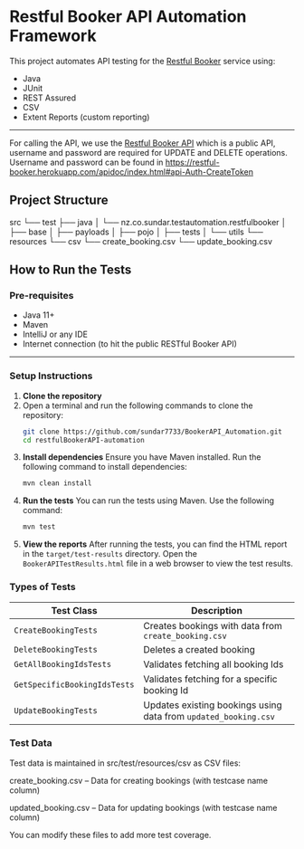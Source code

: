 # Restful Booker API Automation Framework

This project automates API testing for the [Restful Booker](https://restful-booker.herokuapp.com/) service using:

- Java
- JUnit
- REST Assured
- CSV
- Extent Reports (custom reporting)
---
For calling the API, we use the [Restful Booker API](https://restful-booker.herokuapp.com/) which is a public API, username and password are required for UPDATE and DELETE operations.
Username and password can be found in https://restful-booker.herokuapp.com/apidoc/index.html#api-Auth-CreateToken

## Project Structure
src
└── test
├── java
│ └── nz.co.sundar.testautomation.restfulbooker
│ ├── base
│ ├── payloads
│ ├── pojo
│ ├── tests
│ └── utils
└── resources
└── csv
   └── create_booking.csv
   └── update_booking.csv
## How to Run the Tests
   ###  Pre-requisites

- Java 11+
- Maven
- IntelliJ or any IDE
- Internet connection (to hit the public RESTful Booker API)
---
### Setup Instructions

1. **Clone the repository**
2. Open a terminal and run the following commands to clone the repository:
    ```bash
    git clone https://github.com/sundar7733/BookerAPI_Automation.git
    cd restfulBookerAPI-automation
    ```
3. **Install dependencies**
    Ensure you have Maven installed. Run the following command to install dependencies:
    ```bash
   mvn clean install
   ```
4. **Run the tests**
   You can run the tests using Maven. Use the following command:
   ```bash
   mvn test
   ```
5. **View the reports**
    After running the tests, you can find the HTML report in the `target/test-results` directory. Open the `BookerAPITestResults.html` file in a web browser to view the test results.

### Types of Tests
| **Test Class**               | **Description**                                                 |
|------------------------------|-----------------------------------------------------------------|
| `CreateBookingTests`         | Creates bookings with data from `create_booking.csv`            |
| `DeleteBookingTests`         | Deletes a created booking                                       |
| `GetAllBookingIdsTests`      | Validates fetching all booking Ids                              |
| `GetSpecificBookingIdsTests` | Validates fetching for a specific booking Id                    |
| `UpdateBookingTests`         | Updates existing bookings using data from `updated_booking.csv` |

### Test Data
Test data is maintained in src/test/resources/csv as CSV files:

create_booking.csv – Data for creating bookings (with testcase name column)

updated_booking.csv – Data for updating bookings (with testcase name column)

You can modify these files to add more test coverage.